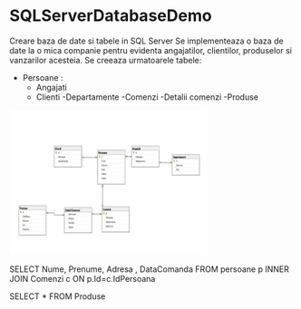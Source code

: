 # SQLServerDatabaseDemo
Creare baza de date si tabele in SQL Server
Se implementeaza o baza de date la o mica companie pentru evidenta angajatilor, clientilor, produselor si vanzarilor acesteia. 
Se creeaza urmatoarele tabele:
- Persoane  :
    - Angajati
    - Clienti
-Departamente
-Comenzi
  -Detalii comenzi
-Produse
 <img src="https://github.com/valymirauta/SQLServerDatabaseDemo/blob/master/companieER.JPG" width="350" height="256" title="Login">
 
 SELECT Nume, Prenume, Adresa , DataComanda FROM persoane p INNER JOIN Comenzi c ON p.Id=c.IdPersoana
 
 SELECT * FROM Produse
  
